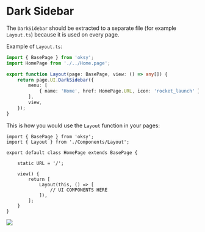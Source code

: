 # Dark Sidebar

The `DarkSidebar` should be extracted to a separate file (for example `Layout.ts`) because it is used on every page.

Example of `Layout.ts`:

```ts
import { BasePage } from 'oksy';
import HomePage from './../Home.page';

export function Layout(page: BasePage, view: () => any[]) {
    return page.UI.DarkSidebar({
        menu: [
            { name: 'Home', href: HomePage.URL, icon: 'rocket_launch' },
        ],
        view,
    });
}
```

This is how you would use the `Layout` function in your pages:

```ts{10-12}
import { BasePage } from 'oksy';
import { Layout } from './Components/Layout';

export default class HomePage extends BasePage {
    
    static URL = '/';

    view() {
        return [
            Layout(this, () => [
                // UI COMPONENTS HERE
            ]),
        ];
    }
}
```

<img src="/ui/dark-sidebar.png" class='tw-rounded' />